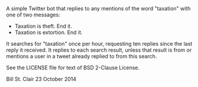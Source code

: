 A simple Twitter bot that replies to any mentions of the word
"taxation" with one of two messages:

* Taxation is theft. End it.
* Taxation is extortion. End it.

It searches for "taxation" once per hour, requesting ten replies since
the last reply it received. It replies to each search result, unless
that result is from or mentions a user in a tweet already replied to
from this search.

See the LICENSE file for text of BSD 2-Clause License.

Bill St. Clair
23 October 2014
